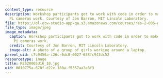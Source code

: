 ```yaml
---
content_type: resource
description: Workshop participants got to work with code in order to make their Raspberry
  Pi cameras work. Courtesy of Jon Barron, MIT Lincoln Laboratory.
file: https://ol-ocw-studio-app-qa.s3.amazonaws.com/courses/res-2-006-girls-who-build-cameras-summer-2016/0010775a670fd22e180af5357aa2e8f3_RES2006SU16_10.jpg
file_type: image/jpeg
image_metadata:
  caption: Workshop participants got to work with code in order to make their Raspberry
    Pi cameras work.
  credit: Courtesy of Jon Barron, MIT Lincoln Laboratory.
  image-alt: A photo of a group of girls working around a laptop.
parent_uid: c7c9456a-c26c-6dc0-0027-638fc943dc52
resourcetype: Image
title: RES2006SU16_10.jpg
uid: 0010775a-670f-d22e-180a-f5357aa2e8f3
---
```

